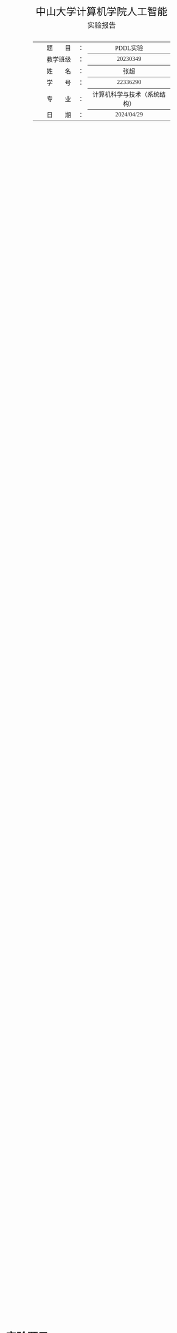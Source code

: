 <div class="cover" style="page-break-after:always;font-family:方正公文仿宋;width:100%;height:100%;border:none;margin: 0 auto;text-align:center;">
    <div style="width:70%;margin: 0 auto;height:0;padding-bottom:10%;">
        </br>
        <img src="../png_src/sysu-name.png" alt="校名" style="width:80%;"/>
    </div>
    </br></br></br></br></br>
    <div style="width:60%;margin: 0 auto;height:0;padding-bottom:40%;">
        <img src="../png_src/sysu.png" alt="校徽" style="width:80%;"/>
    </div>
    </br></br></br></br></br></br></br></br>
    <span style="font-family:华文黑体Bold;text-align:center;font-size:20pt;margin: 10pt auto;line-height:30pt;">中山大学计算机学院人工智能</span>
    <p style="text-align:center;font-size:14pt;margin: 0 auto">实验报告 </p>
    </br>
    </br>
    <table style="border:none;text-align:center;width:72%;font-family:仿宋;font-size:14px; margin: 0 auto;">
    <tbody style="font-family:方正公文仿宋;font-size:12pt;">
        <tr style="font-weight:normal;"> 
            <td style="width:20%;text-align:right;">题　　目</td>
            <td style="width:2%">：</td> 
            <td style="width:40%;font-weight:normal;border-bottom: 1px solid;text-align:center;font-family:华文仿宋"> PDDL实验
</td>     </tr>
        <tr style="font-weight:normal;"> 
            <td style="width:20%;text-align:right;">教学班级</td>
            <td style="width:2%">：</td> 
            <td style="width:40%;font-weight:normal;border-bottom: 1px solid;text-align:center;font-family:华文仿宋">20230349 </td>     </tr>
        <tr style="font-weight:normal;"> 
            <td style="width:20%;text-align:right;">姓　　名</td>
            <td style="width:2%">：</td> 
            <td style="width:40%;font-weight:normal;border-bottom: 1px solid;text-align:center;font-family:华文仿宋"> 张超</td>     </tr>
        <tr style="font-weight:normal;"> 
            <td style="width:20%;text-align:right;">学　　号</td>
            <td style="width:2%">：</td> 
            <td style="width:40%;font-weight:normal;border-bottom: 1px solid;text-align:center;font-family:华文仿宋">22336290 </td>     </tr>
        <tr style="font-weight:normal;"> 
            <td style="width:20%;text-align:right;">专　　业</td>
            <td style="width:2%">：</td> 
            <td style="width:40%;font-weight:normal;border-bottom: 1px solid;text-align:center;font-family:华文仿宋">计算机科学与技术（系统结构） </td>     </tr>
        <tr style="font-weight:normal;"> 
        <tr style="font-weight:normal;"> 
            <td style="width:20%;text-align:right;">日　　期</td>
            <td style="width:2%">：</td> 
            <td style="width:40%;font-weight:normal;border-bottom: 1px solid;text-align:center;font-family:华文仿宋">2024/04/29</td>     </tr>
    </tbody>              
    </table>
</div>



<!-- 注释语句：导出PDF时会在这里分页 -->

#  实验题目

利用PDDL完成积木世界和15数码的规划

# 实验内容

## 伪代码

规划的算法的实现由planner完成，所以这里省略推理过程的伪代码\流程图，本实验完成的是论域问题的定义。

需要完成的任务有包括

~~~ pseudocode
domain:
	types,
	predicates,
	constants,
	action
problem:
	objects,
	init,
	goal
~~~



## 算法原理

规划的主要任务是在给定初始状态，可执行动作和目标条件的情况下，设计相应的规划系统，使得当前初始状态通过执行合适的动作序列到达满足目标条件的状态。

## 关键代码展示

与课堂ppt不同的是，pddl文件中的动作没有Del部分，而是在effect中通过添加not实现。

### blocks

~~~ pddl
  (:action move
             :parameters (?x ?y - physob)
             :precondition (and(clear ?x) (clear ?y) (forall (?z - physob)(not(and(on ?x ?z) (on ?y ?z)) )) )
             :effect (and (forall (?z - physob)(when (on ?x ?z) (and(clear ?z)  (not (on ?x ?z)))   )) (not (clear ?y)) (on ?x ?y) )
             )

  (:action moveToTable
             :parameters (?x - physob)
             :precondition (and(clear ?x) (not (ontable ?x)) )
             :effect (and (forall (?z - physob)(when (on ?x ?z) (and(clear ?z) (not(on ?x ?z)))  )) (ontable ?x))
  )
~~~

动作move(x,y):

* 前提：
  * clear ?x：x上方没有积木
  * clear ?y：y上方没有积木
  * forall (?z - physob)(not(and(on ?x ?z) (on ?y ?z)) )：x和y不在同一个积木上方（确保x和y不是同一块积木，避免类似move(A,A)的情况发生）
* 效果：
  * forall (?z - physob)(when (on ?x ?z) (and(clear ?z)  (not (on ?x ?z)))   ))：将x下方的积木z增加谓词clear(z)，说明z此后上方没有积木。删除谓词on(x,z)，说明x此后不在z上方。
  * not (clear ?y)：删除谓词clear(y)，说明伺候y上方有积木
  * on ?x ?y：增加谓词on(x,y)，说明伺候x在y上方

  

动作moveToTable(x):

 * 前提：
   * clear ?x：x上方没有积木
   * not (onTable ?x)：x不在桌面上（x如果已经在桌面上，则没有必要再移动到桌面上）
 * 效果：
   * forall (?z - physob)(when (on ?x ?z) (and(clear ?z) (not(on ?x ?z)))  )：增加谓词clear(z)，说明此后x下方的积木z上方没有积木。删除谓词on(x,z)，说明此后x不在z上方。
   * onTable ?x：增加谓词onTable(x)，说明此后x在桌面上。

### pullze

#### domain

~~~ pddl
(define (domain puzzle)
  (:requirements :strips :equality:typing)
  (:types num loc) 
  (:predicates
    (adjacent ?x - loc ?y - loc)
    (at ?x - num ?y - loc)
    )
  (:constants
    T0 - num
  )
  (:action slide
             :parameters (?t - num ?x ?y - loc)
             :precondition (and(at ?t ?x) (at T0 ?y) (adjacent ?x ?y))
             :effect (and (at ?t ?y) (at T0 ?x) (not (at ?t ?x)) (not (at T0 ?y))) 
  )
)
~~~

类型：

* num：某个位置上的数字 (0-15)
* loc：pullze中的某个位置（1-16)

谓词：

* adjacent(x,y)：表示位置x和y相邻
* at(x,y)：表示位置y处的数字为x

常量：

* T0：代表数字0，表示pullze中的空格位置

动作slide(t,x,y):

* 前提：
  * at ?t ?x：数字t在位置x上
  * at T0 ?y：空格在位置y处
  * adjacent ?x ?y：位置x和y相邻
* 效果：
  * at ?t ?y：增加谓词at(t,y)，说明此后y位置的数字为t
  * at T0 ?x：增加谓词at(T0,x)，说明此后x处为空格
  * not (at ?t ?x)：删除谓词at(t,x)，说明此后x处的数字不为t
  * not (at T0 ?y)：删除谓词at(T0,y)，说明此后位置y不为空格

#### problem

以ppt1.pddl为例，其他几个pptX.pddl类似，修改一下初始状态即可：

~~~ pddl
(define (problem PPT1)
 (:domain puzzle)
 (:objects 
    T1 T2 T3 T4 T5 T6 T7 T8 T9 T10 T11 T12 T13 T14 T15 - num
    P1 P2 P3 P4 P5 P6 P7 P8 P9 P10 P11 P12 P13 P14 P15 P16 - loc
 )
 (:init
    (at T14 P1) (at T10 P2) (at T6 P3) (at T0 P4) (at T4 P5) (at T9 P6) (at T1 P7) (at T8 P8)
    (at T2 P9) (at T3 P10) (at T5 P11) (at T11 P12) (at T12 P13) (at T13 P14) (at T7 P15) (at T15 P16)
    (adjacent P1 P2) (adjacent P1 P5)
    (adjacent P2 P1) (adjacent P2 P3) (adjacent P2 P6)
    (adjacent P3 P2) (adjacent P3 P7) (adjacent P3 P4)
    (adjacent P4 P3) (adjacent P4 P8)
    (adjacent P5 P6) (adjacent P5 P1) (adjacent P5 P9)
    (adjacent P6 P5) (adjacent P6 P10) (adjacent P6 P7) (adjacent P6 P2)
    (adjacent P7 P6) (adjacent P7 P11) (adjacent P7 P8) (adjacent P7 P3)
    (adjacent P8 P7) (adjacent P8 P12) (adjacent P8 P4)
    (adjacent P9 P13) (adjacent P9 P10) (adjacent P9 P5) 
    (adjacent P10 P9) (adjacent P10 P14) (adjacent P10 P11) (adjacent P10 P6)
    (adjacent P11 P10) (adjacent P11 P15) (adjacent P11 P12) (adjacent P11 P7)
    (adjacent P12 P11) (adjacent P12 P16) (adjacent P12 P8)
    (adjacent P13 P14) (adjacent P13 P9) 
    (adjacent P14 P13) (adjacent P14 P15) (adjacent P14 P10)
    (adjacent P15 P14) (adjacent P15 P16) (adjacent P15 P11)
    (adjacent P16 P15) (adjacent P16 P12)
    )
 
 (:goal 
    (and(at T1 P1) (at T2 P2) (at T3 P3) (at T4 P4) (at T5 P5) (at T6 P6) (at T7 P7) (at T8 P8) (at T9 P9)
    (at T10 P10) (at T11 P11) (at T12 P12) (at T13 P13) (at T14 P14) (at T15 P15))
 )
)
; 14 10 6 0
; 4 9 1 8
; 2 3 5 11
; 12 13 7 15
~~~

对象：

* T1-T15：表示数字1-16(注意T0为常量，表示空格)
* P1-P16：表示位置1-16

初始化状态：

* at：把数字放在对应位置上
* adjacent：把相邻的位置正确设置

目标：

* 把数字和位置一一对应

# 实验结果展示

## blocks

![image-20240429132212517](E5-22336290/image-20240429132212517.png)

经过检验可知，该序列确实可以达到目标状态。

![image-20240429142140398](E5-22336290/image-20240429142140398.png)

## pullze

仍然以ppt1.pddl的实验结果为例（部分截图），剩下的放在./result文件夹中。

![image-20240429134505265](E5-22336290/image-20240429134505265.png)

![image-20240429134544206](E5-22336290/image-20240429134544206.png)

经过检验可知，该序列确实可以达到目标状态。

![image-20240429142102663](E5-22336290/image-20240429142102663.png)
